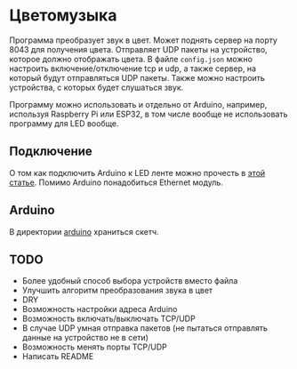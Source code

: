 # Цветомузыка

Программа преобразует звук в цвет. Может поднять сервер на порту 8043 для получения цвета. Отправляет UDP пакеты на устройство, которое должно отображать цвета.
В файле `config.json` можно настроить включение/отключение tcp и udp, а также сервер, на который будут отправляться UDP пакеты. Также можно настроить устройства, с которых будет слушаться звук.

Программу можно использовать и отдельно от Arduino, например, используя Raspberry Pi или ESP32, в том числе вообще не использовать программу для LED вообще.

## Подключение

О том как подключить Arduino к LED ленте можно прочесть в [этой статье](https://alexgyver.ru/lessons/arduino-rgb/). Помимо Arduino понадобиться Ethernet модуль.

## Arduino

В директории [arduino](/arduino/) храниться скетч. 

## TODO

- Более удобный способ выбора устройств вместо файла
- Улучшить алгоритм преобразования звука в цвет
- DRY
- Возможность настройки адреса Arduino
- Возможность включать/выключать TCP/UDP
- В случае UDP умная отправка пакетов (не пытаться отправлять данные на устройство не в сети)
- Возможность менять порты TCP/UDP
- Написать README